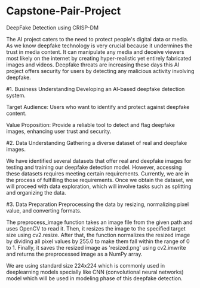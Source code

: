 # Capstone-Pair-Project
DeepFake Detection using CRISP-DM

The AI project caters to the need to protect people's digital data or media. As we know deepfake technology is very crucial because it undermines the trust in media content. It can manipulate any media and deceive viewers most likely on the internet by creating hyper-realistic yet entirely fabricated images and videos. Deepfake threats are increasing these days this AI project offers security for users by detecting any malicious activity involving deepfake.


#1. Business Understanding
Developing an AI-based deepfake detection system.

Target Audience: Users who want to identify and protect against deepfake content.

Value Proposition: Provide a reliable tool to detect and flag deepfake images, enhancing user trust and security.

#2. Data Understanding
Gathering a diverse dataset of real and deepfake images.

We have identified several datasets that offer real and deepfake images for testing and training our deepfake detection model. However, accessing these datasets requires meeting certain requirements. Currently, we are in the process of fulfilling those requirements. Once we obtain the dataset, we will proceed with data exploration, which will involve tasks such as splitting and organizing the data.


#3. Data Preparation
Preprocessing the data by resizing, normalizing pixel value, and converting formats.

The preprocess_image function takes an image file from the given path and uses OpenCV to read it. Then, it resizes the image to the specified target size using cv2.resize. After that, the function normalizes the resized image by dividing all pixel values by 255.0 to make them fall within the range of 0 to 1. Finally, it saves the resized image as 'resized.png' using cv2.imwrite and returns the preprocessed image as a NumPy array.

We are using standard size 224x224 which is commonly used in deeplearning models specially like CNN (convolutional neural networks) model which will be used in modeling phase of this deepfake detection.


